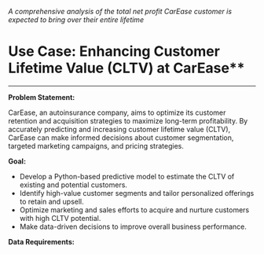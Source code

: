 *A comprehensive analysis of the total net profit CarEase customer is expected to bring over their entire lifetime*

# Use Case: Enhancing Customer Lifetime Value (CLTV) at CarEase**
---

**Problem Statement:**

CarEase, an autoinsurance company, aims to optimize its customer retention and acquisition strategies to maximize long-term profitability. By accurately predicting and increasing customer lifetime value (CLTV), CarEase can make informed decisions about customer segmentation, targeted marketing campaigns, and pricing strategies.

**Goal:**

* Develop a Python-based predictive model to estimate the CLTV of existing and potential customers.
* Identify high-value customer segments and tailor personalized offerings to retain and upsell.
* Optimize marketing and sales efforts to acquire and nurture customers with high CLTV potential.
* Make data-driven decisions to improve overall business performance.

**Data Requirements:**

<head>
    <title>CarEase Customer Dataset</title>
    <style>
        table {
            border-collapse: collapse;
            width: 100%;
        }

        th, td {
            text-align: left;
            padding: 8px;
            border-bottom: 1px solid #ddd;
        }

        th {
            background-color: #f2f2f2;
        }
    </style>
</head>
<body>
    <h2>CarEase Customer Dataset</h2>
    <table>
        <tr>
            <th>Column Name</th>
            <th>Description</th>
        </tr>
        <tr>
            <td>Customer</td>
            <td>Unique identifier for each customer</td>
        </tr>
        <tr>
            <td>State</td>
            <td>The state where the customer resides</td>
        </tr>
        <tr>
            <td>Customer Lifetime Value</td>
            <td>Estimated total revenue a customer will generate over their lifetime</td>
        </tr>
        <tr>
            <td>Response</td>
            <td>Indicates whether the customer responded to a marketing campaign</td>
        </tr>
        <tr>
            <td>Coverage</td>
            <td>The level of coverage the customer has</td>
        </tr>
        <tr>
            <td>Education</td>
            <td>The customer's educational level</td>
        </tr>
        <tr>
            <td>Effective To Date</td>
            <td>The date the customer's policy is effective</td>
        </tr>
        <tr>
            <td>EmploymentStatus</td>
            <td>The customer's employment status</td>
        </tr>
        <tr>
            <td>Gender</td>
            <td>The customer's gender</td>
        </tr>
        <tr>
            <td>Income</td>
            <td>The customer's annual income</td>
        </tr>
        <tr>
            <td>Location Code</td>
            <td>A code representing the customer's location</td>
        </tr>
        <tr>
            <td>Marital Status</td>
            <td>The customer's marital status</td>
        </tr>
        <tr>
            <td>Monthly Premium Auto</td>
            <td>The monthly premium for the customer's auto insurance policy</td>
        </tr>
        <tr>
            <td>Months Since Last Claim</td>
            <td>The number of months since the customer's last claim</td>
        </tr>
        <tr>
            <td>Months Since Policy Inception</td>
            <td>The number of months since the customer's policy began</td>
        </tr>
        <tr>
            <td>Number of Open Complaints</td>
            <td>The number of open complaints the customer has</td>
        </tr>
        <tr>
            <td>Number of Policies</td>
            <td>The number of policies the customer has with the company</td>
        </tr>
        <tr>
            <td>Policy Type</td>
            <td>The type of policy the customer has</td>
        </tr>
        <tr>
            <td>Policy</td>
            <td>The specific policy details</td>
        </tr>
        <tr>
            <td>Renew Offer Type</td>
            <td>The type of renewal offer sent to the customer</td>
        </tr>
        <tr>
            <td>Sales Channel</td>
            <td>The channel through which the customer acquired the policy</td>
        </tr>
        <tr>
            <td>Total Claim Amount</td>
            <td>The total amount of claims the customer has filed</td>
        </tr>
        <tr>
            <td>Vehicle Class</td>
            <td>The class of the customer's vehicle</td>
        </tr>
        <tr>
            <td>Vehicle Size</td>
            <td>The size of the customer's vehicle</td>
        </tr>
    </table>


**Python Libraries:**
---

* **Data Cleaning and Manipulation:**
  * Pandas, NumPy
* **Data Visualization:**
  * Matplotlib, Seaborn
* **Machine Learning:**
  * Scikit-learn, Scipy
* **Statistical Analysis:**
  * Statsmodels, Scikit-learn

**Model Development:**

1. **EDA:**
   * Describe the data graphically.
   * Make displot, distributions of the dataset.

![Displot](<Images/Screenshot (218).png>)

![Bar Chart](<Images/Screenshot (228).png>)

2. **Data Preprocessing:**
   * Handle missing values, outliers, and inconsistencies.
   * Encode categorical variables.
   * Scale numerical features.

```
# One-Hot Encoding for categorical features
cat_dum = pd.get_dummies(cat_col, drop_first=True).astype(int)
cat_dum.head()
```
![One-Hot Encoding](<Images/Screenshot (222).png>)

3. **Feature Engineering:**
   * Consider feature interactions and non-linear relationships.
   
![Linear feature](<Images/Screenshot (220).png>)

![Non linear feature](<Images/Screenshot (224).png>)

4. **Model Selection:**
   * Explore various regression models (e.g., linear regression, polynomial regression, decision trees, random forest, gradient boosting).
   
![Model selection](<Images/Screenshot (225).png>)

5. **Model Training and Evaluation:**
   * Split the data into training and testing sets.
   * Train the selected model on the training data.
   * Evaluate the model's performance using metrics like mean squared error (MSE), root mean squared error (RMSE), and R-squared.

```
# Get the best parameters
best_params = grid.best_params_
print("Best Parameters:", best_params)
```

![Best params](<Images/Screenshot (230).png>)

**Business Applications:**
---
* **Customer Segmentation:** Identify high-value, medium-value, and low-value customer segments.
* **Targeted Marketing:** Develop personalized marketing campaigns based on customer preferences and CLTV.
* **Pricing Optimization:** Implement dynamic pricing strategies to maximize revenue and customer retention.
* **Customer Retention:** Proactively identify customers at risk of churn and offer incentives to retain them.
* **Customer Acquisition:** Focus on acquiring customers with high CLTV potential.

**VERSION**
---

numpy: 1.26.4

pandas: 2.2.2

matplotlib: 3.9.1.post1

seaborn: 0.13.2

sklearn: 1.4.2

scipy: 1.13.1